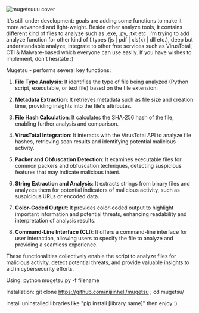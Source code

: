 ![mugetsuuu cover](https://github.com/nijiinhell/Mugetsu/assets/82414193/fa8b0471-4442-4daf-aa41-d886f7c5899b)

It's still under development: goals are adding some functions to make it more advanced and light-weight. Beside other analyze tools, it contains different kind of files to analyze such as .exe, .py, .txt etc.
I'm trying to add analyze function for other kind of f.types (js | pdf | xls(x) | dll etc.), deep but understandable analyze, integrate to other free services such as VirusTotal, CTI & Malware-based which everyone can use easily.
If you have wishes to implement, don't hesitate :)

Mugetsu - performs several key functions:

1. **File Type Analysis**: It identifies the type of file being analyzed (Python script, executable, or text file) based on the file extension.

2. **Metadata Extraction**: It retrieves metadata such as file size and creation time, providing insights into the file's attributes.

3. **File Hash Calculation**: It calculates the SHA-256 hash of the file, enabling further analysis and comparison.

4. **VirusTotal Integration**: It interacts with the VirusTotal API to analyze file hashes, retrieving scan results and identifying potential malicious activity.

5. **Packer and Obfuscation Detection**: It examines executable files for common packers and obfuscation techniques, detecting suspicious features that may indicate malicious intent.

6. **String Extraction and Analysis**: It extracts strings from binary files and analyzes them for potential indicators of malicious activity, such as suspicious URLs or encoded data.

7. **Color-Coded Output**: It provides color-coded output to highlight important information and potential threats, enhancing readability and interpretation of analysis results.

8. **Command-Line Interface (CLI)**: It offers a command-line interface for user interaction, allowing users to specify the file to analyze and providing a seamless experience.

These functionalities collectively enable the script to analyze files for malicious activity, detect potential threats, and provide valuable insights to aid in cybersecurity efforts.

Using: 
python mugetsu.py -f filename

Installation:
git clone https://github.com/nijiinhell/mugetsu ; cd mugetsu/

install uninstalled libraries like "pip install [library name]" then enjoy :)
